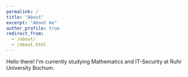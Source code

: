 ```yaml
---
permalink: /
title: "About"
excerpt: "About me"
author_profile: true
redirect_from: 
  - /about/
  - /about.html
---
```


Hello there! I'm currently studying Mathematics and IT-Security at Ruhr University Bochum.
